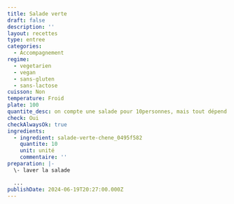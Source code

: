 ```yaml
---
title: Salade verte
draft: false
description: ''
layout: recettes
type: entree
categories:
  - Accompagnement
regime:
  - vegetarien
  - vegan
  - sans-gluten
  - sans-lactose
cuisson: Non
temperature: Froid
plate: 100
quantite_desc: on compte une salade pour 10personnes, mais tout dépend de sa taille. La taille de référence est plutôt celle que l'on trouve basiquement au supermarché
check: Oui
checkAlwaysOk: true
ingredients:
  - ingredient: salade-verte-chene_0495f582
    quantite: 10
    unit: unité
    commentaire: ''
preparation: |-
  \- laver la salade

  ...
publishDate: 2024-06-19T20:27:00.000Z
---
```

